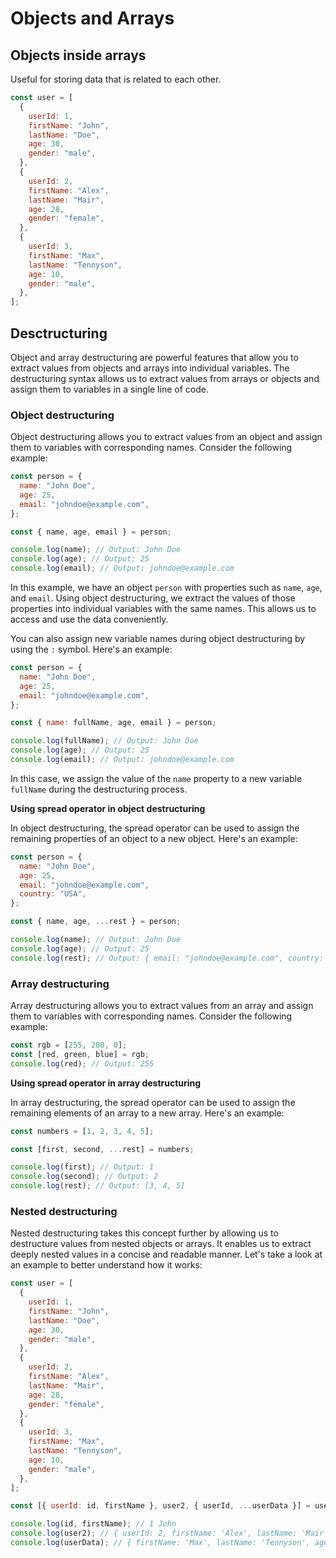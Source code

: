 # Objects and Arrays

## Objects inside arrays

Useful for storing data that is related to each other.

```js
const user = [
  {
    userId: 1,
    firstName: "John",
    lastName: "Doe",
    age: 30,
    gender: "male",
  },
  {
    userId: 2,
    firstName: "Alex",
    lastName: "Mair",
    age: 28,
    gender: "female",
  },
  {
    userId: 3,
    firstName: "Max",
    lastName: "Tennyson",
    age: 10,
    gender: "male",
  },
];
```

## Desctructuring

Object and array destructuring are powerful features that allow you to extract values from objects and arrays into individual variables. The destructuring syntax allows us to extract values from arrays or objects and assign them to variables in a single line of code.

### Object destructuring

Object destructuring allows you to extract values from an object and assign them to variables with corresponding names. Consider the following example:

```js
const person = {
  name: "John Doe",
  age: 25,
  email: "johndoe@example.com",
};

const { name, age, email } = person;

console.log(name); // Output: John Doe
console.log(age); // Output: 25
console.log(email); // Output: johndoe@example.com
```

In this example, we have an object `person` with properties such as `name`, `age`, and `email`. Using object destructuring, we extract the values of those properties into individual variables with the same names. This allows us to access and use the data conveniently.

You can also assign new variable names during object destructuring by using the `:` symbol. Here's an example:

```js
const person = {
  name: "John Doe",
  age: 25,
  email: "johndoe@example.com",
};

const { name: fullName, age, email } = person;

console.log(fullName); // Output: John Doe
console.log(age); // Output: 25
console.log(email); // Output: johndoe@example.com
```

In this case, we assign the value of the `name` property to a new variable `fullName` during the destructuring process.

**Using spread operator in object destructuring**

In object destructuring, the spread operator can be used to assign the remaining properties of an object to a new object. Here's an example:

```js
const person = {
  name: "John Doe",
  age: 25,
  email: "johndoe@example.com",
  country: "USA",
};

const { name, age, ...rest } = person;

console.log(name); // Output: John Doe
console.log(age); // Output: 25
console.log(rest); // Output: { email: "johndoe@example.com", country: "USA" }
```

### Array destructuring

Array destructuring allows you to extract values from an array and assign them to variables with corresponding names. Consider the following example:

```js
const rgb = [255, 200, 0];
const [red, green, blue] = rgb;
console.log(red); // Output: 255
```

**Using spread operator in array destructuring**

In array destructuring, the spread operator can be used to assign the remaining elements of an array to a new array. Here's an example:

```js
const numbers = [1, 2, 3, 4, 5];

const [first, second, ...rest] = numbers;

console.log(first); // Output: 1
console.log(second); // Output: 2
console.log(rest); // Output: [3, 4, 5]
```

### **Nested destructuring**

Nested destructuring takes this concept further by allowing us to destructure values from nested objects or arrays. It enables us to extract deeply nested values in a concise and readable manner. Let's take a look at an example to better understand how it works:

```js
const user = [
  {
    userId: 1,
    firstName: "John",
    lastName: "Doe",
    age: 30,
    gender: "male",
  },
  {
    userId: 2,
    firstName: "Alex",
    lastName: "Mair",
    age: 28,
    gender: "female",
  },
  {
    userId: 3,
    firstName: "Max",
    lastName: "Tennyson",
    age: 10,
    gender: "male",
  },
];

const [{ userId: id, firstName }, user2, { userId, ...userData }] = user;

console.log(id, firstName); // 1 John
console.log(user2); // { userId: 2, firstName: 'Alex', lastName: 'Mair', age: 28, gender: 'female'}
console.log(userData); // { firstName: 'Max', lastName: 'Tennyson', age: 10, gender: 'male' }
```
